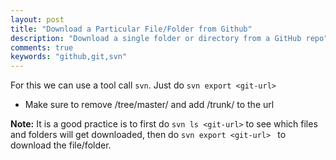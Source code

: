 ```yaml
---
layout: post
title: "Download a Particular File/Folder from Github"
description: "Download a single folder or directory from a GitHub repo"
comments: true
keywords: "github,git,svn"
---
```


For this we can use a tool call `svn`. Just do `svn export <git-url> `

* Make sure to remove /tree/master/ and add /trunk/ to the url

__Note:__ It is a good practice is to first do `svn ls <git-url>` to see which files and folders will get downloaded, then do `svn export <git-url> ` to download the file/folder.
